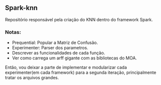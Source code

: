 ## Spark-knn

Repositório responsável pela criação do KNN dentro do framework Spark.

### Notas:
- Prequential: Popular a Matriz de Confusão.
- Experimenter: Parser dos parametros.
- Descrever as funcionalidades de cada função.
- Ver como carrega um arff gigante com as bibliotecas do MOA.

Então, vou deixar a parte de implementar e modularizar cada experimenter(em cada framework) para a segunda iteração, principalmente tratar os arquivos grandes.
